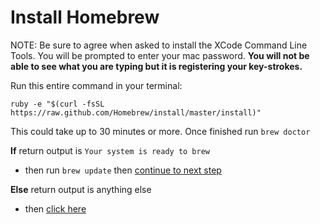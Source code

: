 # Install Homebrew

NOTE: Be sure to agree when asked to install the XCode Command Line Tools.  You will be prompted to enter your mac password.  **You will not be able to see what you are typing but it is registering your key-strokes.**

Run this entire command in your terminal:

`ruby -e "$(curl -fsSL https://raw.github.com/Homebrew/install/master/install)"`

This could take up to 30 minutes or more. Once finished run `brew doctor`

**If** return output is `Your system is ready to brew`

- then run `brew update` then [continue to next step](../tree/tree.md)

**Else**  return output is anything else
- then [click here](../../error/error.md)